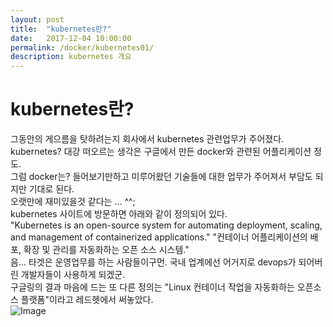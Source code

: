 ```yaml
---
layout: post
title:  "kubernetes란?"
date:   2017-12-04 10:00:00
permalink: /docker/kubernetes01/
description: kubernetes 개요
---
```


# kubernetes란?
그동안의 게으름을 탓하려는지 회사에서 kubernetes 관련업무가 주어졌다.  
kubernetes? 대강 떠오르는 생각은 구글에서 만든 docker와 관련된 어플리케이션 정도.  
그럼 docker는? 들어보기만하고 미루어왔던 기술들에 대한 업무가 주어져서 부담도 되지만 기대로 된다.  
오랫만에 재미있을것 같다는 ... ^^;  
kubernetes 사이트에 방문하면 아래와 같이 정의되어 있다.  
"Kubernetes is an open-source system for automating deployment, scaling, and management of containerized applications."
"컨테이너 어플리케이션의 배포, 확장 및 관리를 자동화하는 오픈 소스 시스템."  
 음... 타겟은 운영업무를 하는 사람들이구먼. 국내 업계에선 어거지로 devops가 되어버린 개발자들이 사용하게 되겠군.  
구글링의 결과 마음에 드는 또 다른 정의는 "Linux 컨테이너 작업을 자동화하는 오픈소스 플랫폼"이라고 레드헷에서 써놓았다.  
![Image](https://www.redhat.com/cms/managed-files/kubernetes-diagram-902x416.png)  

